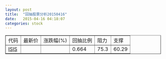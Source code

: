 ```yaml
---
layout: post
title:  "回抽股票分析20150416"
date:   2015-04-16 04:18:07
categories: stock
---
```

<script type="text/javascript">
var stockList = []
stockList.push('gb_isis');
</script>
<table border="1">
 <tr>
 <td>代码</td>
 <td>最新价</td>
 <td>涨跌幅(%)</td>
 <td>回抽比例</td>
 <td>阻力</td>
 <td>支撑</td>
</tr>
  <tr id="isis">
  <td><a href="http://stock.finance.sina.com.cn/usstock/quotes/ISIS.html" target="_blank">ISIS</a></td><td></td><td></td><td>0.664</td><td>75.3</td><td>60.29</td></tr>
</table>
